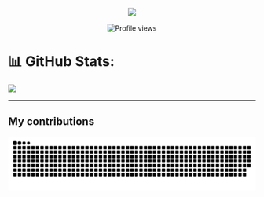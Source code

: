 <p align="center">
  <img src="https://readme-typing-svg.herokuapp.com?size=30&background=45E5FF00&center=true&vCenter=true&lines=%F0%9F%91%8B%F0%9F%8F%BC+Hi+there!+I'm+Nehal">
</p>

<p align="center">
  <img src="https://komarev.com/ghpvc/?username=inehalbabu&color=dc143c&style=for-the-badge" alt="Profile views">
</p>

# 📊 GitHub Stats:
![](https://github-readme-streak-stats.herokuapp.com/?user=inehalbabu&theme=react&hide_border=false)
<br/>


---
## My contributions
<picture>
  <source media="(prefers-color-scheme: dark)" srcset="https://raw.githubusercontent.com/inehalbabu/inehalbabu/output/github-contribution-grid-snake-dark.svg">
  <source media="(prefers-color-scheme: light)" srcset="https://raw.githubusercontent.com/inehalbabu/inehalbabu/output/github-contribution-grid-snake.svg">
  <img alt="github contribution grid snake animation" src="https://raw.githubusercontent.com/inehalbabu/inehalbabu/output/github-contribution-grid-snake.svg">
</picture>
